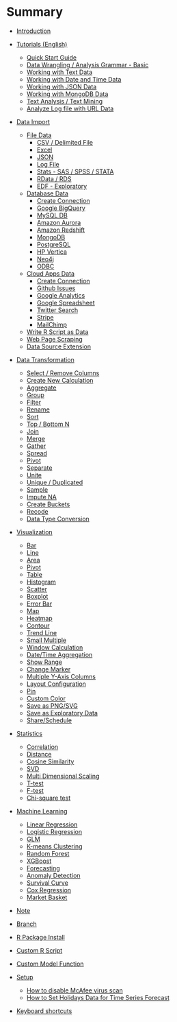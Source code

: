 # Summary

* [Introduction](README.md)
* [Tutorials (English)](tutorials/intro.md)
   * [Quick Start Guide](tutorials/quick-start.md)
   * [Data Wrangling / Analysis Grammar - Basic](tutorials/flight.md)
   * [Working with Text Data](tutorials/text-data.md)
   * [Working with Date and Time Data](tutorials/date-data.md)
   * [Working with JSON Data](tutorials/yelp.md)
   * [Working with MongoDB Data](tutorials/mongo.md)
   * [Text Analysis / Text Mining]((tutorials/text-analysis.md))
   * [Analyze Log file with URL Data](tutorials/log-url.md)
* [Data Import](data_import.md)
   * [File Data]()
      * [CSV / Delimited File](import/csv.md)
      * [Excel](import/excel.md)
      * [JSON](import/json.md)
      * [Log File](import/log.md)
      * [Stats - SAS / SPSS / STATA](import/stats.md)
      * [RData / RDS](import/rds.md)
      * [EDF - Exploratory](import/exploratory.md)
   * [Database Data]()
      * [Create Connection](import/connection.md)
      * [Google BigQuery](import/google-bigquery.md)
      * [MySQL DB](import/mysql.md)
      * [Amazon Aurora](import/aurora.md)
      * [Amazon Redshift](import/redshift.md)
      * [MongoDB](import/mongodb.md)
      * [PostgreSQL](import/postgresql.md)
      * [HP Vertica](import/hp-vertica.md)
      * [Neo4j](import/neo4j.md)
      * [ODBC](import/odbc.md)
   * [Cloud Apps Data]()
      * [Create Connection](import/connection-cloud-apps.md)
      * [Github Issues](import/github.md)
      * [Google Analytics](import/google-analytics.md)
      * [Google Spreadsheet](import/google-sheet.md)
      * [Twitter Search](import/twitter.md)      
      * [Stripe](import/stripe.md)
      * [MailChimp](import/mailchimp.md)
   * [Write R Script as Data](import/r-script-data.md)
   * [Web Page Scraping](import/web-scraping.md)
   * [Data Source Extension](user-defined-plugin.md)
* [Data Transformation](chart.md)
   * [Select / Remove Columns]()
   * [Create New Calculation]()
   * [Aggregate]()
   * [Group]()
   * [Filter]()
   * [Rename]()
   * [Sort]()
   * [Top / Bottom N]()
   * [Join]()
   * [Merge]()
   * [Gather]()
   * [Spread]()
   * [Pivot](pivot.md)
   * [Separate]()
   * [Unite]()
   * [Unique / Duplicated]()
   * [Sample]()
   * [Impute NA]()
   * [Create Buckets]()
   * [Recode]()
   * [Data Type Conversion]()

* [Visualization](chart.md)
   * [Bar](viz/bar.md)
   * [Line](viz/line.md)
   * [Area](viz/area.md)
   * [Pivot](viz/pivot.md)
   * [Table](viz/table.md)
   * [Histogram](viz/hist.md)
   * [Scatter](viz/scatter.md)
   * [Boxplot](viz/boxplot.md)
   * [Error Bar](viz/errorbar.md)
   * [Map](viz/map.md)
   * [Heatmap](viz/heatmap.md)
   * [Contour](viz/contour.md)
   * [Trend Line](viz/trend-line.md)
   * [Small Multiple](viz/small-multiple.md)
   * [Window Calculation](viz/window-calc.md)
   * [Date/Time Aggregation](viz/date-aggregate.md)
   * [Show Range](viz/range.md)
   * [Change Marker](viz/marker.md)
   * [Multiple Y-Axis Columns](viz/multi-y.md)
   * [Layout Configuration](viz/layout.md)
   * [Pin](chart/pin.md)
   * [Custom Color](chart/color.md)
   * [Save as PNG/SVG]()
   * [Save as Exploratory Data]()
   * [Share/Schedule]()
* [Statistics]()
   * [Correlation](stats/cor.md)
   * [Distance](stats/dist.md)
   * [Cosine Similarity](stats/sim.md)
   * [SVD](stats/svd.md)
   * [Multi Dimensional Scaling](stats/mds.md)
   * [T-test](stats/t-test.md)
   * [F-test](stats/f-test.md)
   * [Chi-square test](stats/chi-test.md)
* [Machine Learning]()
   * [Linear Regression](lm.md)
   * [Logistic Regression](logistic.md)
   * [GLM](glm.md)
   * [K-means Clustering](kmeans.md)
   * [Random Forest](random.md)
   * [XGBoost](xgboost.md)
   * [Forecasting](ml/forecasting.md)
   * [Anomaly Detection](ml/anomaly.md)
   * [Survival Curve](survival.md)
   * [Cox Regression](cox.md)
   * [Market Basket](arules.md)
* [Note](note.md)
* [Branch](branch/branch.md)
* [R Package Install](r_package.md)
* [Custom R Script](r_script.md)
* [Custom Model Function](user-defined-model-function.md)
* [Setup](setup.md)
   * [How to disable McAfee virus scan](howto/stopmcafee.md)
   * [How to Set Holidays Data for Time Series Forecast](howto/holiday.md)
* [Keyboard shortcuts](shortcut.md)

